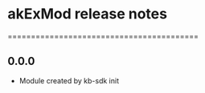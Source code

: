 # akExMod release notes
=========================================

0.0.0
-----
* Module created by kb-sdk init
